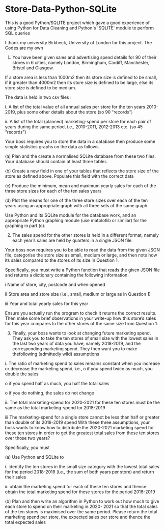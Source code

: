 # Store-Data-Python-SQLite

This is a good Python/SQLITE project which gave a good experience of using Python for Data Cleaning and Python's 'SQLITE' module to perform SQL queries

I thank my university Birkbeck, University of London for this project. The Codes are my own

1. You have been given sales and advertising spend details for 90 of their
stores in 6 cities, namely London, Birmingham, Cardiff, Manchester,
Bristol and Glasgow.

If a store area is less than 1000m2 then its store size is defined to be
small, if it greater than 4000m2 then its store size is defined to be large,
else its store size is defined to be medium.

The data is held in two csv files :

i. A list of the total value of all annual sales per store for the ten
years 2010-2019, plus some other details about the store (so 90
“records”)

ii. A list of the total (planned) marketing-spend per store for each
pair of years during the same period, i.e., 2010-2011, 2012-2013
etc. (so 45 “records”)

Your boss requires you to store the data in a database then produce
some simple statistics graphs on the data as follows.

(a) Plan and the create a normalised SQLite database from these two
files. Your database should contain at least three tables

(b) Create a new field in one of your tables that reflects the store size
of the store as defined above. Populate this field with the correct
data

(c) Produce the minimum, mean and maximum yearly sales for each
of the three store sizes for each of the ten sales years

(d) Plot the means for one of the three store sizes over each of the
ten years using an appropriate graph with all three sets of the
same graph

Use Python and its SQLite module for the database work, and an
appropriate Python graphing module (use matplotlib or similar) for the
graphing in part (c).

2. The sales spend for the other stores is held in a different format,
namely each year’s sales are held by quarters in a single JSON file.

Your boss now requires you to be able to read the data from the given
JSON file, categorise the store size as small, medium or large, and then
note how its sales compared to the stores of its size in Question 1.

Specifically, you must write a Python function that reads the given JSON
file and returns a dictionary containing the following information:

i Name of store, city, postcode and when opened

ii Store area and store size (i.e., small, medium or large as in
Question 1)

iii Year and total yearly sales for this year

Ensure you actually run the program to check it returns the correct
results. Then make some brief observations in your write-up how this
store’s sales for this year compares to the other stores of the same size
from Question 1.


3. Finally, your boss wants to look at changing future marketing spend. They ask you to take the ten stores of small size with the lowest sales in
the last two years of data you have, namely 2018-2019, and the corresponding marketing spend. They then want you to make thefollowing (admittedly wild) assumptions

i. The ratio of marketing spend to sales remains constant when you increase or decrease the marketing spend, i.e.,
  o if you spend twice as much, you double the sales
  
  o if you spend half as much, you half the total sales
  
  o if you do nothing, the sales do not change
  
ii. The total marketing-spend for 2020-2021 for these ten stores
must be the same as the total marketing-spend for 2018-2019

iii The marketing-spend for a single store cannot be less than half or
greater than double of its 2019-2019 spend
With these three assumptions, your boss wants to know how to
distribute the 2020-2021 marketing spend for these ten stores in order
to get the greatest total sales from these ten stores over those two
years?

Specifically, you must

(a) Use Python and SQLite to

i. identify the ten stores in the small size category with the
lowest total sales for the period 2018-2019 (i.e., the sum of
both years per store) and return their sales

ii. obtain the marketing spend for each of these ten stores
and thence obtain the total marketing spend for these
stores for the period 2018-2019

(b) Plan and then write an algorithm in Python to work out how
much to give each store to spend on their marketing in 2020-
2021 so that the total sales of the ten stores is maximised over
the same period. Please return the total marketing spend per
store, the expected sales per store and thence the total expected
sales

